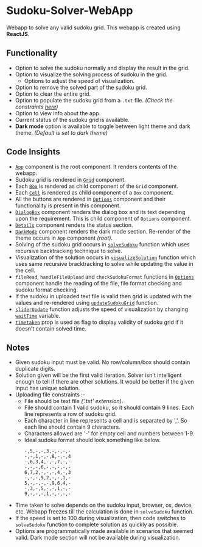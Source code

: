 # Sudoku-Solver-WebApp

Webapp to solve any valid sudoku grid. This webapp is created using **ReactJS**.

## Functionality
- Option to solve the sudoku normally and display the result in the grid.
- Option to visualize the solving process of sudoku in the grid.
  - Options to adjust the speed of visualization.
- Option to remove the solved part of the sudoku grid.
- Option to clear the entire grid.
- Option to populate the sudoku grid from a `.txt` file. *(Check the constraints [here](README.md#L35))*
- Option to view info about the app.
- Current status of the sudoku grid is available.
- **Dark mode** option is available to toggle between light theme and dark theme. *(Default is set to dark theme)*

## Code Insights
- [`App`](src/containers/App.js) component is the root component. It renders contents of the webapp.
- Sudoku grid is rendered in [`Grid`](src/components/Grid/Grid.js) component.
- Each [`Box`](src/components/Box/Box.js) is rendered as child component of the `Grid` component.
- Each [`Cell`](src/components/Cell/Cell.js) is rendered as child component of a `Box` component.
- All the buttons are rendered in [`Options`](src/components/Options/Options.js) component and their functionality is present in this component.
- [`DialogBox`](src/components/DialogBox/DialogBox.js) component renders the dialog box and its text depending upon the requirement. This is child component of `Options` component.
- [`Details`](src/components/Details/Details.js) component renders the status section.
- [`DarkMode`](src/components/DarkMode/DarkMode.js) component renders the dark mode section. Re-render of the theme occurs in `App` component *(root)*.
- Solving of the sudoku grid occurs in [`solveSudoku`](src/containers/App.js#L102) function which uses recursive backtracking technique to solve.
- Visualization of the solution occurs in [`visualizeSolution`](src/containers/App.js#L166) function which uses same recursive bracktracking to solve while updating the value in the cell.
- `fileRead`, `handleFileUpload` and `checkSudokuFormat` functions in [`Options`](src/components/Options/Options.js) component handle the reading of the file, file format checking and sudoku format checking.
- If the sudoku in uploaded text file is valid then grid is updated with the values and re-rendered using [`updateSudokuGrid`](src/containers/App.js#L285) function.
- [`sliderUpdate`](src/components/Options/Options.js#L25) function adjusts the speed of visualization by changing [`waitTime`](src/containers/App.js#L163) variable.
- [`timetaken`](src/components/Details/Details.js) prop is used as flag to display validity of sudoku grid if it doesn't contain solved time.

## Notes
- Given sudoku input must be valid. No row/column/box should contain duplicate digits.
- Solution given will be the first valid iteration. Solver isn't intelligent enough to tell if there are other solutions. It would be better if the given input has unique solution.
- Uploading file constraints :-
  - File should be text file *('.txt' extension)*.
  - File should contain 1 valid sudoku, so it should contain 9 lines. Each line represents a row of sudoku grid.
  - Each character in line represents a cell and is separated by ','. So each line should contain 9 characters.
  - Characters allowed are '-' for empty cell and numbers between 1-9.
  - Ideal sudoku format should look something like below.
    ```
    -,5,-,-,3,-,-,-,-
    -,-,1,-,-,8,-,-,4
    -,6,3,4,-,-,7,-,-
    -,-,-,6,-,-,-,-,-
    6,7,2,-,-,-,4,-,3
    -,-,-,9,2,-,-,1,-
    5,-,-,-,-,9,6,4,-
    -,3,-,5,-,-,1,-,-
    9,-,-,-,1,-,-,-,-
    ```
- Time taken to solve depends on the sudoku input, browser, os, device, etc. Webapp freezes till the calculation is done in `solveSudoku` function.
- If the speed is set to 100 during visualization, then code switches to `solveSudoku` function to complete solution as quickly as possible.
- Options are programmatically made available in scenarios that seemed valid. Dark mode section will not be available during visualization.
